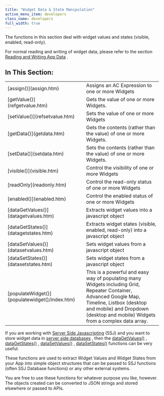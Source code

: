 ```yaml
---
title: "Widget Data & State Manipulation"
active_menu_item: developers
class_name: developers
full_width: true
---
```



The functions in this section deal with widget values and states (visible, enabled, read-only).

For normal reading and writing of widget data, please refer to the section [Reading and Writing App Data](../../client-scripting-overview/scripting-with-javascript/widget-reading-writing/index.htm) .

## In This Section:

<table>
<tr>
<td width="206">
[assign()](assign.htm)

</td>
<td width="17">
</td>
<td width="657">
Assigns an AC Expression to one or more Widgets

</td>
</tr>
<tr>
<td width="206">
[getValue()](refgetvalue.htm)

</td>
<td width="17">
</td>
<td width="657">
Gets the value of one or more Widgets.

</td>
</tr>
<tr>
<td width="206">
[setValue()](refsetvalue.htm)

</td>
<td width="17">
</td>
<td width="657">
Sets the value of one or more Widgets

</td>
</tr>
<tr>
<td width="206">
[getData()](getdata.htm)

</td>
<td width="17">
</td>
<td width="657">
Gets the contents (rather than the value) of one or more Widgets.

</td>
</tr>
<tr>
<td width="206">
[setData()](setdata.htm)

</td>
<td width="17">
</td>
<td width="657">
Sets the contents (rather than the value) of one or more Widgets.

</td>
</tr>
<tr>
<td width="206">
[visible()](visible.htm)

</td>
<td width="17">
</td>
<td width="657">
Control the visibility of one or more Widgets

</td>
</tr>
<tr>
<td width="206">
[readOnly](readonly.htm)

</td>
<td width="17">
</td>
<td width="657">
Control the read-only status of one or more Widgets

</td>
</tr>
<tr>
<td width="206">
[enabled()](enabled.htm)

</td>
<td width="17">
</td>
<td width="657">
Control the enabled status of one or more Widgets

</td>
</tr>
<tr>
<td width="206">
[dataGetValues()](datagetvalues.htm)

</td>
<td width="17">
</td>
<td width="657">
Extracts widget values into a javascript object

</td>
</tr>
<tr>
<td width="206">
[dataGetStates()](datagetstates.htm)

</td>
<td width="17">
</td>
<td width="657">
Extracts widget states (visible, enabled, read-only) into a javascript object

</td>
</tr>
<tr>
<td width="206">
[dataSetValues()](datasetvalues.htm)

</td>
<td width="17">
</td>
<td width="657">
Sets widget values from a javascript object

</td>
</tr>
<tr>
<td width="206">
[dataSetStates()](datasetstates.htm)

</td>
<td width="17">
</td>
<td width="657">
Sets widget states from a javascript object

</td>
</tr>
<tr>
<td width="206">
[populateWidget()](populatewidget()/index.htm)

</td>
<td width="17">
</td>
<td width="657">
This is a powerful and easy way of populating many Widgets including Grid, Repeater Container, Advanced Google Map, Timeline, Listbox (desktop and mobile) and Dropdown (desktop and mobile) Widgets from a complex data array.

</td>
</tr>
</table>

If you are working with [Server Side Javascripting](../../server-side-scripting-overview/index.htm) (SSJ) and you want to store widget data in [server side databases](../../../data-storage/server-side-data-storage/index.htm) , then the [dataGetValues()](datagetvalues.htm) , [dataGetStates()](datagetstates.htm) , [dataSetValues()](datasetvalues.htm) , [dataSetStates()](datasetstates.htm) functions can be very useful.

These functions are used to extract Widget Values and Widget States from your App into simple object structures that can be passed to SSJ functions (often SSJ Database functions) or any other external systems.

You are free to use these functions for whatever purpose you like, however. The objects created can be converted to JSON strings and stored elsewhere or passed to APIs.

